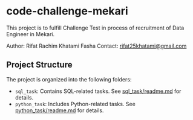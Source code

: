 # code-challenge-mekari



This project is to fulfill Challenge Test in process of recruitment of Data Engineer in Mekari.

Author: Rifat Rachim Khatami Fasha
Contact: rifat25khatami@gmail.com

## Project Structure

The project is organized into the following folders:

- `sql_task`: Contains SQL-related tasks. See [sql_task/readme.md](./sql_task/README.md) for details.
- `python_task`: Includes Python-related tasks. See [python_task/readme.md](./python_task/README.md) for details.
